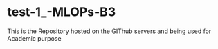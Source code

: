 # test-1_-MLOPs-B3
This is the Repository hosted on the GIThub servers and being used for Academic purpose
